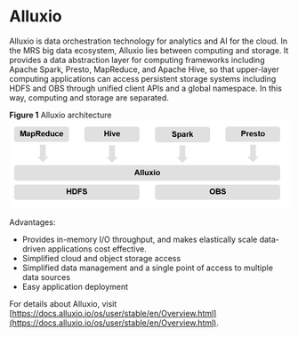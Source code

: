 # Alluxio<a name="EN-US_TOPIC_0228885946"></a>

Alluxio is data orchestration technology for analytics and AI for the cloud. In the MRS big data ecosystem, Alluxio lies between computing and storage. It provides a data abstraction layer for computing frameworks including Apache Spark, Presto, MapReduce, and Apache Hive, so that upper-layer computing applications can access persistent storage systems including HDFS and OBS through unified client APIs and a global namespace. In this way, computing and storage are separated.

**Figure  1**  Alluxio architecture<a name="fig202807177388"></a>  
![](figures/alluxio-architecture.png "alluxio-architecture")

Advantages:

-   Provides in-memory I/O throughput, and makes elastically scale data-driven applications cost effective.
-   Simplified cloud and object storage access
-   Simplified data management and a single point of access to multiple data sources
-   Easy application deployment

For details about Alluxio, visit  [https://docs.alluxio.io/os/user/stable/en/Overview.html](https://docs.alluxio.io/os/user/stable/en/Overview.html).


